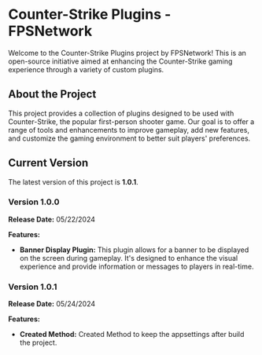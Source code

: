 # Counter-Strike Plugins - FPSNetwork

Welcome to the Counter-Strike Plugins project by FPSNetwork! This is an open-source initiative aimed at enhancing the Counter-Strike gaming experience through a variety of custom plugins.

## About the Project

This project provides a collection of plugins designed to be used with Counter-Strike, the popular first-person shooter game. Our goal is to offer a range of tools and enhancements to improve gameplay, add new features, and customize the gaming environment to better suit players' preferences.

## Current Version

The latest version of this project is **1.0.1**.

### Version 1.0.0

**Release Date:** 05/22/2024

**Features:**
- **Banner Display Plugin:** This plugin allows for a banner to be displayed on the screen during gameplay. It's designed to enhance the visual experience and provide information or messages to players in real-time.

### Version 1.0.1

**Release Date:** 05/24/2024

**Features:**
- **Created Method:** Created Method to keep the appsettings after build the project.
